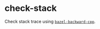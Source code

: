 # check-stack
Check stack trace using [`bazel-backward-cpp`](https://github.com/ArthurBandaryk/bazel-backward-cpp).
